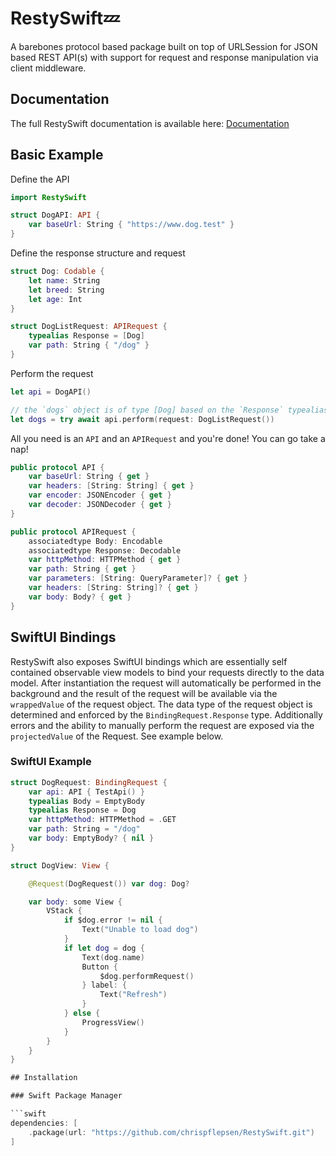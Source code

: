 # RestySwift💤

A barebones protocol based package built on top of URLSession for JSON based REST API(s) with support for request and response manipulation via client middleware.

## Documentation

The full RestySwift documentation is available here: [Documentation](https://chrispflepsen.github.io/RestySwift/)

## Basic Example

Define the API

```swift
import RestySwift

struct DogAPI: API {
    var baseUrl: String { "https://www.dog.test" }
}
```

Define the response structure and request

```swift
struct Dog: Codable {
    let name: String
    let breed: String
    let age: Int
}

struct DogListRequest: APIRequest {
    typealias Response = [Dog]
    var path: String { "/dog" }
}
```

Perform the request

```swift
let api = DogAPI()

// the `dogs` object is of type [Dog] based on the `Response` typealias of the request
let dogs = try await api.perform(request: DogListRequest())
```

All you need is an `API` and an `APIRequest` and you're done! You can go take a nap!

```swift
public protocol API {
    var baseUrl: String { get }
    var headers: [String: String] { get }
    var encoder: JSONEncoder { get }
    var decoder: JSONDecoder { get }
}

public protocol APIRequest {
    associatedtype Body: Encodable
    associatedtype Response: Decodable
    var httpMethod: HTTPMethod { get }
    var path: String { get }
    var parameters: [String: QueryParameter]? { get }
    var headers: [String: String]? { get }
    var body: Body? { get }
}
```

## SwiftUI Bindings

RestySwift also exposes SwiftUI bindings which are essentially self contained observable view models to bind your requests directly to the data model. After instantiation the request will automatically be performed in the background and the result of the request will be available via the `wrappedValue` of the request object. The data type of the request object is determined and enforced by the `BindingRequest.Response` type. Additionally errors and the ability to manually perform the request are exposed via the `projectedValue` of the Request. See example below.

### SwiftUI Example

```swift
struct DogRequest: BindingRequest {
    var api: API { TestApi() }
    typealias Body = EmptyBody
    typealias Response = Dog
    var httpMethod: HTTPMethod = .GET
    var path: String = "/dog"
    var body: EmptyBody? { nil }
}

struct DogView: View {

    @Request(DogRequest()) var dog: Dog?

    var body: some View {
        VStack {
            if $dog.error != nil {
                Text("Unable to load dog")
            }
            if let dog = dog {
                Text(dog.name)
                Button {
                    $dog.performRequest()
                } label: {
                    Text("Refresh")
                }
            } else {
                ProgressView()
            }
        }
    }
}

## Installation

### Swift Package Manager

```swift
dependencies: [
    .package(url: "https://github.com/chrispflepsen/RestySwift.git")
]
```
